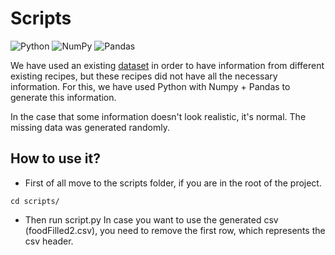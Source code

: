 # Scripts

![Python](https://img.shields.io/badge/python-3670A0?style=for-the-badge&logo=python&logoColor=ffdd54)
![NumPy](https://img.shields.io/badge/numpy-%23013243.svg?style=for-the-badge&logo=numpy&logoColor=white)
![Pandas](https://img.shields.io/badge/pandas-%23150458.svg?style=for-the-badge&logo=pandas&logoColor=white)

We have used an existing [dataset](https://www.kaggle.com/datasets/pes12017000148/food-ingredients-and-recipe-dataset-with-images) in order to have information from different existing recipes, but these recipes did not have all the necessary information. For this, we have used Python with Numpy + Pandas to generate this information.

In the case that some information doesn't look realistic, it's normal. The missing data was generated randomly.

## How to use it?

- First of all move to the scripts folder, if you are in the root of the project.

```
cd scripts/
```

- Then run script.py
In case you want to use the generated csv (foodFilled2.csv), you need to remove the first row, which represents the csv header.
